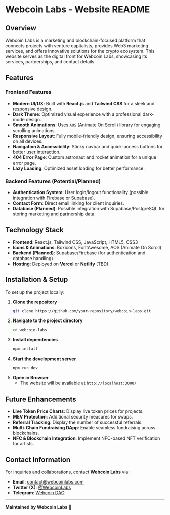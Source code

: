 # Webcoin Labs - Website README

## Overview
Webcoin Labs is a marketing and blockchain-focused platform that connects projects with venture capitalists, provides Web3 marketing services, and offers innovative solutions for the crypto ecosystem. This website serves as the digital front for Webcoin Labs, showcasing its services, partnerships, and contact details.

## Features

### **Frontend Features**
- **Modern UI/UX**: Built with **React.js** and **Tailwind CSS** for a sleek and responsive design.
- **Dark Theme**: Optimized visual experience with a professional dark-mode design.
- **Smooth Animations**: Uses `AOS` (Animate On Scroll) library for engaging scrolling animations.
- **Responsive Layout**: Fully mobile-friendly design, ensuring accessibility on all devices.
- **Navigation & Accessibility**: Sticky navbar and quick-access buttons for better user interaction.
- **404 Error Page**: Custom astronaut and rocket animation for a unique error page.
- **Lazy Loading**: Optimized asset loading for better performance.

### **Backend Features (Potential/Planned)**
- **Authentication System**: User login/logout functionality (possible integration with Firebase or Supabase).
- **Contact Form**: Direct email linking for client inquiries.
- **Database (Planned)**: Possible integration with Supabase/PostgreSQL for storing marketing and partnership data.

## Technology Stack
- **Frontend**: React.js, Tailwind CSS, JavaScript, HTML5, CSS3
- **Icons & Animations**: Boxicons, FontAwesome, AOS (Animate On Scroll)
- **Backend (Planned)**: Supabase/Firebase (for authentication and database handling)
- **Hosting**: Deployed on **Vercel** or **Netlify** (TBD)

## Installation & Setup
To set up the project locally:

1. **Clone the repository**
   ```sh
   git clone https://github.com/your-repository/webcoin-labs.git
   ```
2. **Navigate to the project directory**
   ```sh
   cd webcoin-labs
   ```
3. **Install dependencies**
   ```sh
   npm install
   ```
4. **Start the development server**
   ```sh
   npm run dev
   ```
5. **Open in Browser**
   - The website will be available at `http://localhost:3000/`

## Future Enhancements
- **Live Token Price Charts**: Display live token prices for projects.
- **MEV Protection**: Additional security measures for swaps.
- **Referral Tracking**: Display the number of successful referrals.
- **Multi-Chain Fundraising DApp**: Enable seamless fundraising across blockchains.
- **NFC & Blockchain Integration**: Implement NFC-based NFT verification for artists.

## Contact Information
For inquiries and collaborations, contact **Webcoin Labs** via:
- **Email**: contact@webcoinlabs.com
- **Twitter (X)**: [@WebcoinLabs](https://twitter.com/WebcoinLabs)
- **Telegram**: [Webcoin DAO](https://t.me/WebcoinDAO)

---
**Maintained by Webcoin Labs** 🚀

